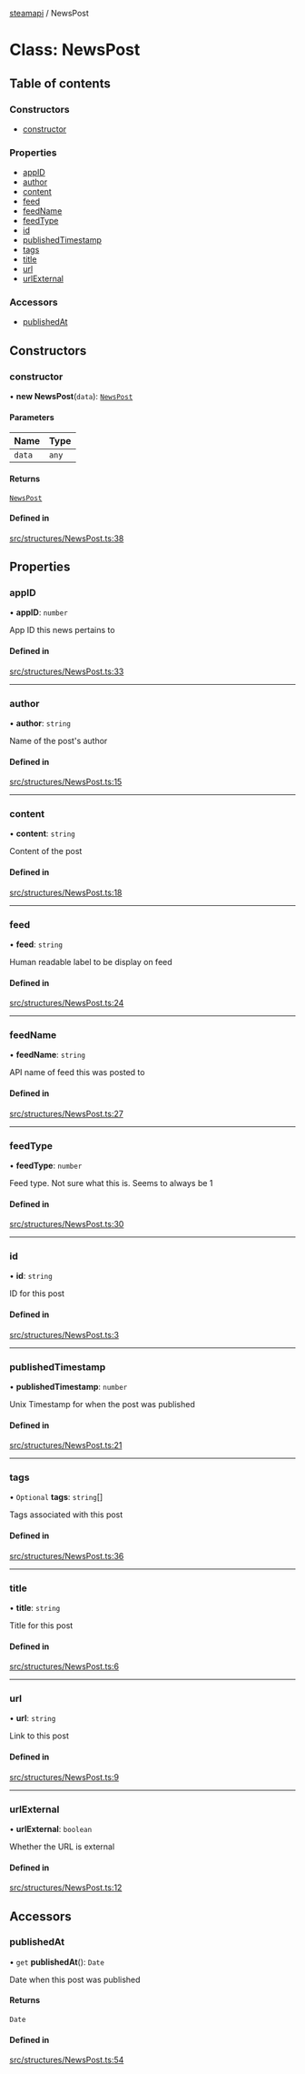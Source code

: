 [steamapi](../README.md) / NewsPost

# Class: NewsPost

## Table of contents

### Constructors

- [constructor](NewsPost.md#constructor)

### Properties

- [appID](NewsPost.md#appid)
- [author](NewsPost.md#author)
- [content](NewsPost.md#content)
- [feed](NewsPost.md#feed)
- [feedName](NewsPost.md#feedname)
- [feedType](NewsPost.md#feedtype)
- [id](NewsPost.md#id)
- [publishedTimestamp](NewsPost.md#publishedtimestamp)
- [tags](NewsPost.md#tags)
- [title](NewsPost.md#title)
- [url](NewsPost.md#url)
- [urlExternal](NewsPost.md#urlexternal)

### Accessors

- [publishedAt](NewsPost.md#publishedat)

## Constructors

### constructor

• **new NewsPost**(`data`): [`NewsPost`](NewsPost.md)

#### Parameters

| Name | Type |
| :------ | :------ |
| `data` | `any` |

#### Returns

[`NewsPost`](NewsPost.md)

#### Defined in

[src/structures/NewsPost.ts:38](https://github.com/xDimGG/node-steamapi/blob/b7dfdb7/src/structures/NewsPost.ts#L38)

## Properties

### appID

• **appID**: `number`

App ID this news pertains to

#### Defined in

[src/structures/NewsPost.ts:33](https://github.com/xDimGG/node-steamapi/blob/b7dfdb7/src/structures/NewsPost.ts#L33)

___

### author

• **author**: `string`

Name of the post's author

#### Defined in

[src/structures/NewsPost.ts:15](https://github.com/xDimGG/node-steamapi/blob/b7dfdb7/src/structures/NewsPost.ts#L15)

___

### content

• **content**: `string`

Content of the post

#### Defined in

[src/structures/NewsPost.ts:18](https://github.com/xDimGG/node-steamapi/blob/b7dfdb7/src/structures/NewsPost.ts#L18)

___

### feed

• **feed**: `string`

Human readable label to be display on feed

#### Defined in

[src/structures/NewsPost.ts:24](https://github.com/xDimGG/node-steamapi/blob/b7dfdb7/src/structures/NewsPost.ts#L24)

___

### feedName

• **feedName**: `string`

API name of feed this was posted to

#### Defined in

[src/structures/NewsPost.ts:27](https://github.com/xDimGG/node-steamapi/blob/b7dfdb7/src/structures/NewsPost.ts#L27)

___

### feedType

• **feedType**: `number`

Feed type. Not sure what this is. Seems to always be 1

#### Defined in

[src/structures/NewsPost.ts:30](https://github.com/xDimGG/node-steamapi/blob/b7dfdb7/src/structures/NewsPost.ts#L30)

___

### id

• **id**: `string`

ID for this post

#### Defined in

[src/structures/NewsPost.ts:3](https://github.com/xDimGG/node-steamapi/blob/b7dfdb7/src/structures/NewsPost.ts#L3)

___

### publishedTimestamp

• **publishedTimestamp**: `number`

Unix Timestamp for when the post was published

#### Defined in

[src/structures/NewsPost.ts:21](https://github.com/xDimGG/node-steamapi/blob/b7dfdb7/src/structures/NewsPost.ts#L21)

___

### tags

• `Optional` **tags**: `string`[]

Tags associated with this post

#### Defined in

[src/structures/NewsPost.ts:36](https://github.com/xDimGG/node-steamapi/blob/b7dfdb7/src/structures/NewsPost.ts#L36)

___

### title

• **title**: `string`

Title for this post

#### Defined in

[src/structures/NewsPost.ts:6](https://github.com/xDimGG/node-steamapi/blob/b7dfdb7/src/structures/NewsPost.ts#L6)

___

### url

• **url**: `string`

Link to this post

#### Defined in

[src/structures/NewsPost.ts:9](https://github.com/xDimGG/node-steamapi/blob/b7dfdb7/src/structures/NewsPost.ts#L9)

___

### urlExternal

• **urlExternal**: `boolean`

Whether the URL is external

#### Defined in

[src/structures/NewsPost.ts:12](https://github.com/xDimGG/node-steamapi/blob/b7dfdb7/src/structures/NewsPost.ts#L12)

## Accessors

### publishedAt

• `get` **publishedAt**(): `Date`

Date when this post was published

#### Returns

`Date`

#### Defined in

[src/structures/NewsPost.ts:54](https://github.com/xDimGG/node-steamapi/blob/b7dfdb7/src/structures/NewsPost.ts#L54)
